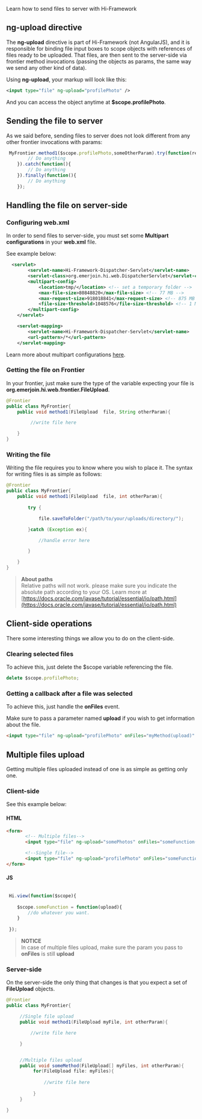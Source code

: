 <!--Topic description-->
<description>Learn how to send files to server with Hi-Framework</description>


## ng-upload directive

The __ng-upload__ directive is part of Hi-Framework (not AngularJS), and it is responsible for binding file input boxes to scope objects with references of files ready to be uploaded. 
That files, are then sent to the server-side via frontier method invocations (passing the objects as params, the same way we send any other kind of data).

Using __ng-upload__, your markup will look like this:

```xml
<input type="file" ng-upload="profilePhoto" />
```

And you can access the object anytime at __$scope.profilePhoto__.


## Sending the file to server

As we said before, sending files to server does not look different from any other frontier invocations with params:

```javascript
 MyFrontier.method1($scope.profilePhoto,someOtherParam).try(function(result){    
		// Do anything
    }).catch(function(){
        // Do anything
	}).finally(function(){
        // Do anything
    });
```


## Handling the file on server-side

### Configuring web.xml

In order to send files to server-side, you must set some __Multipart configurations__ in your __web.xml__ file.

See example below:

```xml
  <servlet>
        <servlet-name>Hi-Framework-Dispatcher-Servlet</servlet-name>
        <servlet-class>org.emerjoin.hi.web.DispatcherServlet</servlet-class>
        <multipart-config>
            <location>tmp/</location> <!-- set a temporary folder -->
            <max-file-size>80848820</max-file-size> <!-- 77 MB -->
            <max-request-size>918018841</max-request-size> <!-- 875 MB -->
            <file-size-threshold>1048576</file-size-threshold> <!-- 1 MB -->
        </multipart-config>
    </servlet>

    <servlet-mapping>
        <servlet-name>Hi-Framework-Dispatcher-Servlet</servlet-name>
        <url-pattern>/*</url-pattern>
    </servlet-mapping>
```

Learn more about multipart configurations [here](http://docs.oracle.com/javaee/6/tutorial/doc/gmhal.html).


### Getting the file on Frontier

In your frontier, just make sure the type of the variable expecting your file is __org.emerjoin.hi.web.frontier.FileUpload__.

```java
@Frontier
public class MyFrontier{
    public void method1(FileUpload  file, String otherParam){

         //write file here

    }
}
```



### Writing the file

Writing the file requires you to know where you wish to place it. The syntax for writing files is as simple as follows:

```java
@Frontier
public class MyFrontier{
    public void method1(FileUpload  file, int otherParam){
             
        try {

            file.saveToFolder("/path/to/your/uploads/directory/");

        }catch (Exception ex){

            //handle error here

        }    

    }
}
```

> **About paths**<br> Relative paths will not work. please make sure you indicate the absolute path according to your OS. Learn more at [https://docs.oracle.com/javase/tutorial/essential/io/path.html](https://docs.oracle.com/javase/tutorial/essential/io/path.html)



## Client-side operations
There some interesting things we allow you to do on the client-side.

### Clearing selected files

To achieve this, just delete the $scope variable referencing the file.
```javascript
delete $scope.profilePhoto;
```

### Getting a callback after a file was selected
To achieve this, just handle the __onFiles__ event.

Make sure to pass a parameter named __upload__ if you wish to get information about the file.

```html
<input type="file" ng-upload="profilePhoto" onFiles="myMethod(upload)" />
```

## Multiple files upload
Getting multiple files uploaded instead of one is as simple as getting only one.

### Client-side
See this example below:

#### HTML
```html
<form>
       <!-- Multiple files-->
       <input type="file" ng-upload="somePhotos" onFiles="someFunction(upload)(upload)" multiple="true" />

       <!--Single file-->
       <input type="file" ng-upload="profilePhoto" onFiles="someFunction(upload)" />
</form>
```

#### JS
```js

 Hi.view(function($scope){
 
    $scope.someFunction = function(upload){
        //do whatever you want.
    }
 
 });
```


> **NOTICE**<br> In case of multiple files upload, make sure the param you pass to __onFiles__ is still __upload__



### Server-side
On the server-side the only thing that changes is that you expect a set of __FileUpload__ objects.
```java
@Frontier
public class MyFrontier{

     //Single file upload 
     public void method1(FileUpload myFile, int otherParam){

         //write file here

     }


     //Multiple files upload 
     public void someMethod(FileUpload[] myFiles, int otherParam){
          for(FileUpload file: myFiles){
             
              //write file here
			 
          } 
     }

}
```



